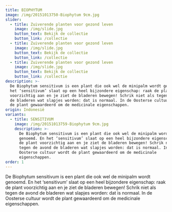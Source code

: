 ```yaml
---
title: BIOPHYTUM
image: /img/20151013750-Biophytum 9cm.jpg
slider:
  - title: Zuiverende planten voor gezond leven
    image: /img/slide.jpg
    button_text: Bekijk de collectie
    button_link: /collectie
  - title: Zuiverende planten voor gezond leven
    image: /img/slide.jpg
    button_text: Bekijk de collectie
    button_link: /collectie
  - title: Zuiverende planten voor gezond leven
    image: /img/slide.jpg
    button_text: Bekijk de collectie
    button_link: /collectie
description: >-
  De Biophytum sensitivum is een plant die ook wel de minipalm wordt genoemd. En
  het ‘sensitivum’ slaat op een heel bijzondere eigenschap: raak de plant
  voorzichtig aan en je ziet de bladeren bewegen! Schrik niet als tegen de avond
  de bladeren wat slapjes worden: dat is normaal. In de Oosterse cultuur wordt
  de plant gewaardeerd om de medicinale eigenschappen.
origin: Indonesië
variants:
  - title: SENSITIVUM
    image: /img/20151013759-Biophytum 9cm.jpg
    description: >-
      De Biophytum sensitivum is een plant die ook wel de minipalm wordt
      genoemd. En het ‘sensitivum’ slaat op een heel bijzondere eigenschap: raak
      de plant voorzichtig aan en je ziet de bladeren bewegen! Schrik niet als
      tegen de avond de bladeren wat slapjes worden: dat is normaal. In de
      Oosterse cultuur wordt de plant gewaardeerd om de medicinale
      eigenschappen.
order: 1
---
```



De Biophytum sensitivum is een plant die ook wel de minipalm wordt genoemd. En het ‘sensitivum’ slaat op een heel bijzondere eigenschap: raak de plant voorzichtig aan en je ziet de bladeren bewegen! Schrik niet als tegen de avond de bladeren wat slapjes worden: dat is normaal. In de Oosterse cultuur wordt de plant gewaardeerd om de medicinale eigenschappen.